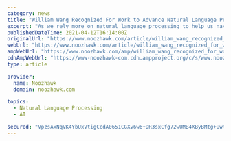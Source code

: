 ```yaml
---
category: news
title: "William Wang Recognized For Work to Advance Natural Language Processing"
excerpt: "As we rely more on natural language processing to help us navigate our world, it’s more important than ever that these artificial intelligence models — used increasingly in applications such as caption generation for the visually impaired — remain true to reality."
publishedDateTime: 2021-04-12T16:14:00Z
originalUrl: "https://www.noozhawk.com/article/william_wang_recognized_for_work_to_advance_natural_language_processing"
webUrl: "https://www.noozhawk.com/article/william_wang_recognized_for_work_to_advance_natural_language_processing"
ampWebUrl: "https://www.noozhawk.com/amp/william_wang_recognized_for_work_to_advance_natural_language_processing"
cdnAmpWebUrl: "https://www-noozhawk-com.cdn.ampproject.org/c/s/www.noozhawk.com/amp/william_wang_recognized_for_work_to_advance_natural_language_processing"
type: article

provider:
  name: Noozhawk
  domain: noozhawk.com

topics:
  - Natural Language Processing
  - AI

secured: "VpzsAxNqVK4YbUxVtigCcdA0651CGXv6w6+DR3sxCfg72wUMB4XByBMtg+Uwtfzg92QNhsB35WjmCXu2PUnp2wkrptUhHC12idUPrwuGltEbxba4+/WSc1kngd31q9Rsi8hz+4te/IeqQWtDEZ0VS76fF+TYfamltirdBJ9VTlVfv9jG6pjjcmH78lTDrJlPtvXsAU+ikU9NDRFVNS2G6h7lRlcJEK7+jpJqCDloEdluMFU2rdOTQmEfWSOW9WeIJWIr5OzWPyMImZ5V9C66T7VsePXbJ4agC+7arohrPMbHGcU/c8KXsIpT+Y8g/fdUMn0IbYO/x6kdZkSwf5nKDXmFPbuAb/dEISttgkmmWMI=;T3ygHFs8dIA6590hbMZqIA=="
---
```


